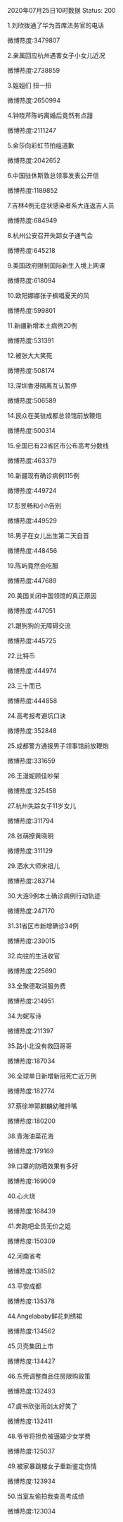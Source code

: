 2020年07月25日10时数据
Status: 200

1.刘欣拨通了华为首席法务官的电话

微博热度:3479807

2.亲属回应杭州遇害女子小女儿近况

微博热度:2738859

3.姐姐们 扭一扭

微博热度:2650994

4.钟晓芹陈屿离婚后竟然有点甜

微博热度:2111247

5.金莎向彩虹节拍组道歉

微博热度:2042652

6.中国驻休斯敦总领事发表公开信

微博热度:1189852

7.吉林4例无症状感染者系大连返吉人员

微博热度:684949

8.杭州公安召开失踪女子通气会

微博热度:645218

9.美国政府限制国际新生入境上网课

微博热度:618094

10.欧阳娜娜张子枫唱夏天的风

微博热度:599801

11.新疆新增本土病例20例

微博热度:531391

12.被张大大笑死

微博热度:508174

13.深圳香港隔离互认暂停

微博热度:506589

14.民众在美驻成都总领馆前放鞭炮

微博热度:500314

15.全国已有23省区市公布高考分数线

微博热度:463379

16.新疆现有确诊病例115例

微博热度:449724

17.彭昱畅和小h告别

微博热度:449529

18.男子在女儿出生第二天自首

微博热度:448456

19.陈屿竟然会吃醋

微博热度:447689

20.美国关闭中国领馆的真正原因

微博热度:447051

21.跟狗狗的无障碍交流

微博热度:445725

22.比特币

微博热度:444974

23.三十而已

微博热度:444858

24.高考报考避坑口诀

微博热度:352848

25.成都警方通报男子领事馆前放鞭炮

微博热度:331659

26.王漫妮顾佳吵架

微博热度:325458

27.杭州失踪女子11岁女儿

微博热度:311794

28.张萌撩黄晓明

微博热度:311129

29.洒水大师宋祖儿

微博热度:283714

30.大连9例本土确诊病例行动轨迹

微博热度:247170

31.31省区市新增确诊34例

微博热度:239015

32.向往的生活收官

微博热度:225690

33.全聚德取消服务费

微博热度:214951

34.为妮写诗

微博热度:211397

35.路小北没有救回哥哥

微博热度:187034

36.全球单日新增新冠死亡近万例

微博热度:182774

37.蔡徐坤郭麒麟幼稚拌嘴

微博热度:180200

38.青海油菜花海

微博热度:179169

39.口罩的防晒效果有多好

微博热度:169009

40.心火烧

微博热度:168439

41.奔跑吧全员无价之姐

微博热度:150309

42.河南省考

微博热度:138582

43.平安成都

微博热度:135378

44.Angelababy鲜花刺绣裙

微博热度:134562

45.贝壳集团上市

微博热度:134427

46.东莞调整商品住房限购政策

微博热度:132493

47.虞书欣张雨剑太好笑了

微博热度:132411

48.爷爷将担负被逼婚少女学费

微博热度:125037

49.被家暴跳楼女子重新鉴定伤情

微博热度:123934

50.当室友偷拍我查高考成绩

微博热度:123034


